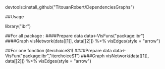 devtools::install_github("TitouanRobert/DependenciesGraphs")

##Usage

library("ibr")


##For all package :
####Prepare data
data<-VisFuns("package:ibr")
####Graph
visNetwork(data[[1]], data[[2]]) %>% visEdges(style = "arrow")

##For one fonction (iterchoiceS1)
####Prepare data
data<-VisFun("package:ibr","iterchoiceS1")
####Graph
visNetwork(data[[1]], data[[2]]) %>% visEdges(style = "arrow")
